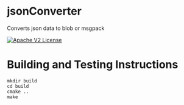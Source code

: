 # jsonConverter
Converts json data to blob or msgpack

[![Apache V2 License](http://img.shields.io/badge/license-Apache%20V2-blue.svg)](https://github.com/gbuddappagari/jsonConverter/blob/master/LICENSE.txt)

# Building and Testing Instructions

```
mkdir build
cd build
cmake ..
make

```
